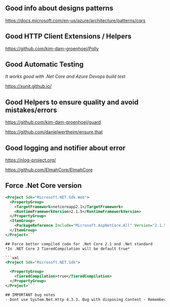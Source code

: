 ## Good info about designs patterns
https://docs.microsoft.com/en-us/azure/architecture/patterns/cqrs

## Good HTTP Client Extensions / Helpers
https://github.com/kim-dam-groenhoej/Polly

## Good Automatic Testing
*It works good with .Net Core and Azure Devops build test*

https://xunit.github.io/

## Good Helpers to ensure quality and avoid mistakes/errors
https://github.com/kim-dam-groenhoej/guard

https://github.com/danielwertheim/ensure.that

## Good logging and notifier about error
https://nlog-project.org/

https://github.com/ElmahCore/ElmahCore

## Force .Net Core version
```xml
<Project Sdk="Microsoft.NET.Sdk.Web">
  <PropertyGroup>
    <TargetFramework>netcoreapp2.1</TargetFramework>
    <RuntimeFrameworkVersion>2.1.5</RuntimeFrameworkVersion>
  </PropertyGroup>
  <ItemGroup>
    <PackageReference Include="Microsoft.AspNetCore.All" Version="2.1.5" />
  </ItemGroup>
</Project>```

## Force better compiled code for .Net Core 2.1 and .Net standard
*In .NET Core 3 TieredCompilation will be default true*

```xml
<Project Sdk="Microsoft.NET.Sdk">

  <PropertyGroup>
    <TieredCompilation>true</TieredCompilation>
  </PropertyGroup>
</Project>```

## IMPORTANT bug notes
- Dont use System.Net.Http 4.3.3. Bug with disposing Content - Remember look related Links in the bottom for the link - https://github.com/dotnet/corefx/pull/19082
